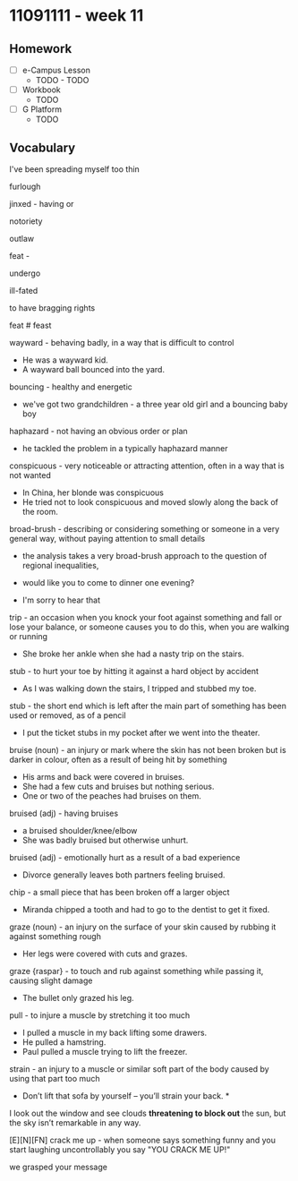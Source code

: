 # 11091111 - week 11
## Homework
- [ ] e-Campus Lesson
	- TODO	- TODO
- [ ] Workbook
	-  TODO
- [ ] G Platform
	- TODO
## Vocabulary 

I've been spreading myself too thin

furlough

jinxed - having or 

notoriety

outlaw

feat -

undergo 

ill-fated

to have bragging rights

feat # feast

wayward - behaving badly, in a way that is difficult to control
- He was a wayward kid.
- A wayward ball bounced into the yard.

bouncing - healthy and energetic 
- we've got two grandchildren - a three year old girl and a bouncing baby boy

haphazard - not having an obvious order or plan
- he tackled the problem in a typically haphazard manner

conspicuous - very noticeable or attracting attention, often in a way that is not wanted
- In China, her blonde was conspicuous
- He tried not to look conspicuous and moved slowly along the back of the room.

broad-brush - describing or considering something or someone in a very general way, without paying attention to small details
- the analysis takes a very broad-brush approach to the question of regional inequalities,


- would like you to come to dinner one evening?
- I'm sorry to hear that

trip - an occasion when you knock your foot against something and fall or lose your balance, or someone causes you to do this, when you are walking or running
- She broke her ankle when she had a nasty trip on the stairs.

stub - to hurt your toe by hitting it against a hard object by accident
- As I was walking down the stairs, I tripped and stubbed my toe. 

stub - the short end which is left after the main part of something has been used or removed, as of a pencil
- I put the ticket stubs in my pocket after we went into the theater.

bruise (noun) - an injury or mark where the skin has not been broken but is darker in colour, often as a result of being hit by something
- His arms and back were covered in bruises.
- She had a few cuts and bruises but nothing serious.
- One or two of the peaches had bruises on them.

bruised (adj) - having bruises
- a bruised shoulder/knee/elbow
- She was badly bruised but otherwise unhurt.

bruised (adj) - emotionally hurt as a result of a bad experience
- Divorce generally leaves both partners feeling bruised.

chip - a small piece that has been broken off a larger object
- Miranda chipped a tooth and had to go to the dentist to get it fixed.


graze (noun) - an injury on the surface of your skin caused by rubbing it against something rough
- Her legs were covered with cuts and grazes.

graze {raspar} - to touch and rub against something while passing it, causing slight damage
- The bullet only grazed his leg.

pull - to injure a muscle by stretching it too much
- I pulled a muscle in my back lifting some drawers.
- He pulled a hamstring.
- Paul pulled a muscle trying to lift the freezer.

strain - an injury to a muscle or similar soft part of the body caused by using that part too much
- Don’t lift that sofa by yourself – you’ll strain your back. *

I look out the window and see clouds **threatening to block out** the sun, but the sky isn’t remarkable in any way.

[E][N][FN] crack me up - when someone says something funny and you start laughing uncontrollably you say "YOU CRACK ME UP!"

we grasped your message
























